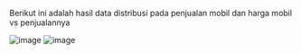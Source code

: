 Berikut ini adalah hasil data distribusi pada penjualan mobil dan harga mobil vs penjualannya

![image](https://github.com/user-attachments/assets/beea6bc6-a40c-4fca-89d0-f2077dbf96b0)
![image](https://github.com/user-attachments/assets/fdaabf14-3317-4bda-843d-218e80e01ccd)
